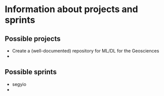 # Information about projects and sprints

## Possible projects
* Create a (well-documented) repository for ML/DL for the Geosciences
* 

## Possible sprints
* segyio
* 
